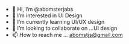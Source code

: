 - 👋 Hi, I’m @abomsterjabs
- 👀 I’m interested in UI Design
- 🌱 I’m currently learning UI/UX design 
- 💞️ I’m looking to collaborate on ...UI design 
- 📫 How to reach me ... abomstjs@gmail.com

<!---
abomsterjabs/abomsterjabs is a ✨ special ✨ repository because its `README.md` (this file) appears on your GitHub profile.
You can click the Preview link to take a look at your changes.
--->
